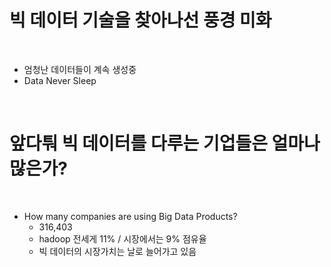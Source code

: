 # 빅 데이터 기술을 찾아나선 풍경 미화

<br>

- 엄청난 데이터들이 계속 생성중
- Data Never Sleep

<br>

# 앞다퉈 빅 데이터를 다루는 기업들은 얼마나 많은가?

<br>

- How many companies are using Big Data Products?
  - 316,403
  - hadoop 전세게 11% / 시장에서는 9% 점유율
  - 빅 데이터의 시장가치는 날로 늘어가고 있음


